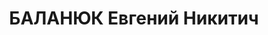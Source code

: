 ---
title: БАЛАНЮК Евгений Никитич
description: 'Род. в 1902.

  Звание: 22.03.1936 - капитан ГБ (Азово-Черноморский край).

  Награды: 25.04.1934 - знак «Почетный работник ВЧК—ОГПУ (XV)».

  нач. Таганрогского ГО УНКВД Азово-Черноморского края, уволен 16.07.1937'
---